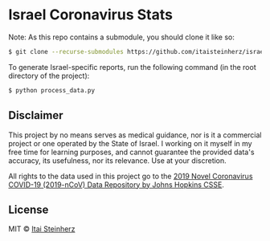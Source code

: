 # Israel Coronavirus Stats

Note: As this repo contains a submodule, you should clone it like so:

```bash
$ git clone --recurse-submodules https://github.com/itaisteinherz/israel-coronavirus-stats.git
```

To generate Israel-specific reports, run the following command (in the root directory of the project):

```bash
$ python process_data.py
```


## Disclaimer

This project by no means serves as medical guidance, nor is it a commercial project or one operated by the State of Israel. I working on it myself in my free time for learning purposes, and cannot guarantee the provided data's accuracy, its usefulness, nor its relevance. Use at your discretion.

All rights to the data used in this project go to the [2019 Novel Coronavirus COVID-19 (2019-nCoV) Data Repository by Johns Hopkins CSSE](https://github.com/CSSEGISandData/COVID-19).


## License

MIT © [Itai Steinherz](https://github.com/itaisteinherz)
